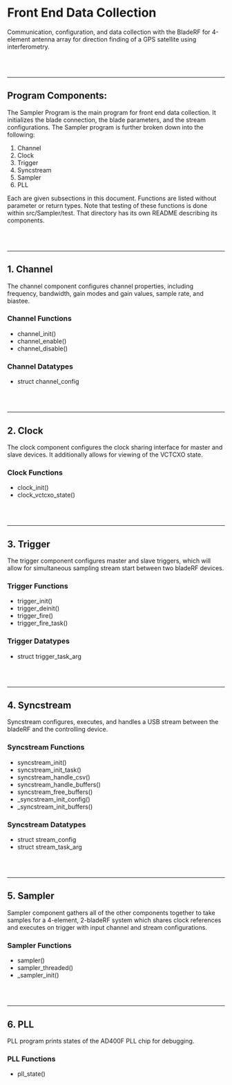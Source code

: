 # Front End Data Collection

Communication, configuration, and data collection with the BladeRF for
4-element antenna array for direction finding of a GPS satellite using
interferometry.

</br>
</br>

---

## Program Components:

The Sampler Program is the main program for front end data collection. It initializes
the blade connection, the blade parameters, and the stream configurations. The Sampler
program is further broken down into the following:

1. Channel
2. Clock
3. Trigger
4. Syncstream
5. Sampler
6. PLL

Each are given subsections in this document. Functions are listed without parameter
or return types. Note that testing of these functions is done within src/Sampler/test.
That directory has its own README describing its components.

</br>
</br>

---

## 1. Channel

The channel component configures channel properties, including frequency, bandwidth,
gain modes and gain values, sample rate, and biastee.

### Channel Functions

- channel\_init()
- channel\_enable()
- channel\_disable()

### Channel Datatypes

- struct channel\_config

</br>
</br>

---

## 2. Clock

The clock component configures the clock sharing interface for master and slave
devices. It additionally allows for viewing of the VCTCXO state.

### Clock Functions

- clock\_init()
- clock\_vctcxo\_state()

</br>
</br>

---

## 3. Trigger

The trigger component configures master and slave triggers, which will allow for
simultaneous sampling stream start between two bladeRF devices.

### Trigger Functions

- trigger\_init()
- trigger\_deinit()
- trigger\_fire()
- trigger\_fire\_task()

### Trigger Datatypes

- struct trigger\_task\_arg

</br>
</br>

---

## 4. Syncstream

Syncstream configures, executes, and handles a USB stream between the bladeRF
and the controlling device.

### Syncstream Functions

- syncstream\_init()
- syncstream\_init\_task()
- syncstream\_handle\_csv()
- syncstream\_handle\_buffers()
- syncstream\_free\_buffers()
- \_syncstream\_init\_config()
- \_syncstream\_init\_buffers()

### Syncstream Datatypes

- struct stream\_config
- struct stream\_task\_arg

</br>
</br>

---

## 5. Sampler

Sampler component gathers all of the other components together to take samples
for a 4-element, 2-bladeRF system which shares clock references and executes
on trigger with input channel and stream configurations.

### Sampler Functions

- sampler()
- sampler\_threaded()
- \_sampler\_init()

</br>
</br>

---

## 6. PLL

PLL program prints states of the AD400F PLL chip for debugging.

### PLL Functions

- pll\_state()
